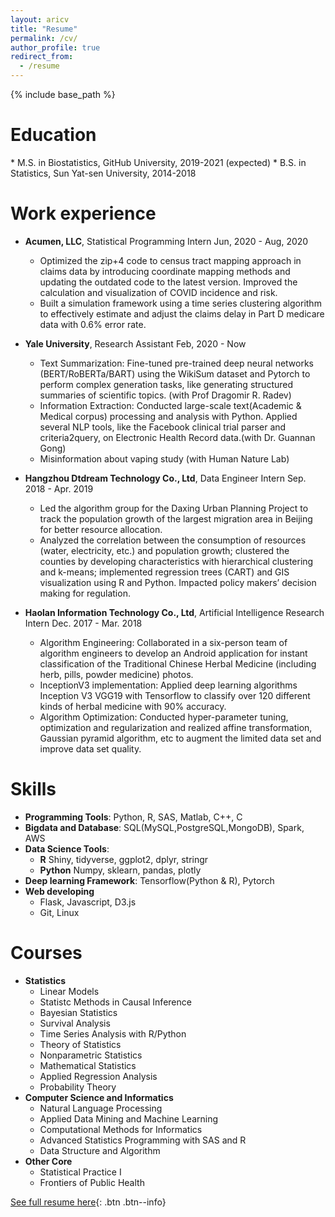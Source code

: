 ```yaml
---
layout: aricv
title: "Resume"
permalink: /cv/
author_profile: true
redirect_from:
  - /resume
---
```


{% include base_path %}

Education
======
<link rel="shortcut icon" type="image/ico" href="assets/ico/yale.ico"/>
* M.S. in Biostatistics, GitHub University, 2019-2021 (expected) 
* B.S. in Statistics, Sun Yat-sen University, 2014-2018


Work experience
======
* **Acumen, LLC**, Statistical Programming Intern   Jun, 2020 - Aug, 2020
  * Optimized the zip+4 code to census tract mapping approach in claims data by introducing coordinate mapping methods and updating the outdated code to the latest version. Improved the calculation and visualization of COVID incidence and risk.
  * Built a simulation framework using a time series clustering algorithm to effectively estimate and adjust the claims delay in Part D medicare data with 0.6% error rate.

* **Yale University**, Research Assistant           Feb, 2020 - Now
  * Text Summarization: Fine-tuned pre-trained deep neural networks (BERT/RoBERTa/BART) using the WikiSum dataset and Pytorch to perform complex generation tasks, like generating structured summaries of scientific topics. (with Prof Dragomir R. Radev)
  * Information Extraction: Conducted large-scale text(Academic & Medical corpus) processing and analysis with Python. Applied several NLP tools, like the Facebook clinical trial parser and criteria2query, on Electronic Health Record data.(with Dr. Guannan Gong)
  * Misinformation about vaping study (with Human Nature Lab) 

* **Hangzhou Dtdream Technology Co., Ltd**, Data Engineer Intern         Sep. 2018 - Apr. 2019
  * Led the algorithm group for the Daxing Urban Planning Project to track the population growth of the largest migration area in Beijing for better resource allocation.
  * Analyzed the correlation between the consumption of resources (water, electricity, etc.) and population growth; clustered the counties by developing characteristics with hierarchical clustering and k-means; implemented regression trees (CART) and GIS visualization using R and Python. Impacted policy makers’ decision making for regulation.

* **Haolan Information Technology Co., Ltd**, Artificial Intelligence Research Intern       Dec. 2017 - Mar. 2018
  * Algorithm Engineering: Collaborated in a six-person team of algorithm engineers to develop an Android application for instant classification of the Traditional Chinese Herbal Medicine (including herb, pills, powder medicine) photos.
  * InceptionV3 implementation: Applied deep learning algorithms Inception V3 VGG19 with Tensorflow to classify over 120 different kinds of herbal medicine with 90% accuracy.
  * Algorithm Optimization: Conducted hyper-parameter tuning, optimization and regularization and realized affine transformation, Gaussian pyramid algorithm, etc to augment the limited data set and improve data set quality.

Skills
======
* **Programming Tools**: Python, R, SAS, Matlab, C++, C
* **Bigdata and Database**: SQL(MySQL,PostgreSQL,MongoDB), Spark, AWS
* **Data Science Tools**:  
  * **R** Shiny, tidyverse, ggplot2, dplyr, stringr
  * **Python** Numpy, sklearn, pandas, plotly
* **Deep learning Framework**: Tensorflow(Python & R), Pytorch
* **Web developing** 
  * Flask, Javascript, D3.js 
  * Git, Linux 


Courses 
======
* **Statistics**
  * Linear Models
  * Statistc Methods in Causal Inference
  * Bayesian Statistics
  * Survival Analysis
  * Time Series Analysis with R/Python
  * Theory of Statistics
  * Nonparametric Statistics
  * Mathematical Statistics 
  * Applied Regression Analysis
  * Probability Theory
* **Computer Science and Informatics**
  * Natural Language Processing
  * Applied Data Mining and Machine Learning
  * Computational Methods for Informatics
  * Advanced Statistics Programming with SAS and R
  * Data Structure and Algorithm
* **Other Core**
  * Statistical Practice I
  * Frontiers of Public Health


[See full resume here](/assets/doc/chang_shen_resume_11_06.pdf.pdf){: .btn .btn--info}